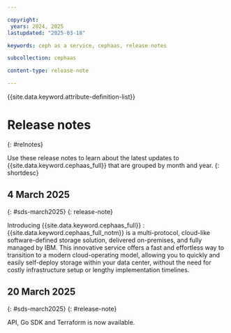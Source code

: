 ```yaml
---

copyright:
 years: 2024, 2025
lastupdated: "2025-03-18"

keywords: ceph as a service, cephaas, release notes

subcollection: cephaas

content-type: release-note

---
```



{{site.data.keyword.attribute-definition-list}}


# Release notes
{: #relnotes}


Use these release notes to learn about the latest updates to {{site.data.keyword.cephaas_full}} that are grouped by month and year.
{: shortdesc}





## 4 March 2025
{: #sds-march2025}
{: release-note}

Introducing {{site.data.keyword.cephaas_full}}
:   {{site.data.keyword.cephaas_full_notm}} is a multi-protocol, cloud-like software-defined storage solution, delivered on-premises, and fully managed by IBM. This innovative service offers a fast and effortless way to transition to a modern cloud-operating model, allowing you to quickly and easily self-deploy storage within your data center, without the need for costly infrastructure setup or lengthy implementation timelines.


## 20 March 2025
{: #sds-march2025}
{: #release-note}

API, Go SDK and Terraform is now available.
